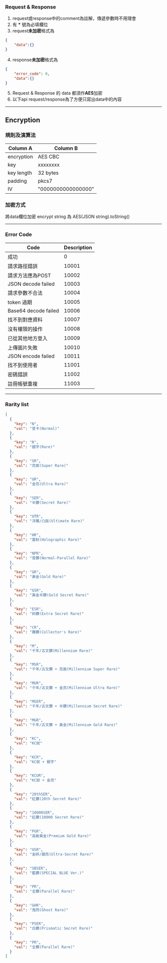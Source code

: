 ### Request & Response
1. request或response中的comment為註解，傳遞參數時不用理會
2. 有 **\*** 號為必填欄位
3. request**未加密**格式為
```json
{
    "data":{}
}
```
4. response**未加密**格式為
```json
{
    "error_code": 0,
    "data":{}
}
```
5. Request & Response 的 data 都須作**AES**加密
6. 以下api request/response為了方便只寫出data中的內容

***

## Encryption
### 規則及演算法

| Column A   | Column B           |
|------------|--------------------|
| encryption | AES CBC            |
| key        | xxxxxxxx           |
| key length | 32 bytes           |
| padding    | pkcs7              |
| IV         | "0000000000000000" |

### 加密方式
將data欄位加密
encrypt string 為 AES(JSON string).toString()

***

### Error Code

| Code                 | Description |
|----------------------|-------------|
| 成功                   | 0           |
| 請求路徑錯誤               | 10001       |
| 請求方法應為POST           | 10002       |
| JSON decode failed   | 10003       |
| 請求參數不合法              | 10004       |
| token 過期             | 10005       |
| Base64 decode failed | 10006       |
| 找不到對應資料              | 10007       |
| 沒有權限的操作              | 10008       |
| 已從其他地方登入             | 10009       |
| 上傳圖片失敗               | 10010       |
| JSON encode failed   | 10011       |
| 找不到使用者               | 11001       |
| 密碼錯誤                 | 11002       |
| 註冊帳號重複               | 11003       |


***

### Rarity list

```json
[
  {
    "key": "N",
    "val": "普卡(Normal)"
  },
  {
    "key": "R",
    "val": "銀字(Rare)"
  },
  {
    "key": "SR",
    "val": "亮面(Super Rare)"
  },
  {
    "key": "UR",
    "val": "金亮(Ultra Rare)"
  },
  {
    "key": "SER",
    "val": "半鑽(Secret Rare)"
  },
  {
    "key": "UTR",
    "val": "浮雕/凸版(Ultimate Rare)"
  },
  {
    "key": "HR",
    "val": "雷射(Holographic Rare)"
  },
  {
    "key": "NPR",
    "val": "普鑽(Normal-Parallel Rare)"
  },
  {
    "key": "GR",
    "val": "黃金(Gold Rare)"
  },  
  {
    "key": "GSR",
    "val": "黃金半鑽(Gold Secret Rare)"
  },
  {
    "key": "ESR",
    "val": "斜鑽(Extra Secret Rare)"
  },
  {
    "key": "CR",
    "val": "雕鑽(Collector's Rare)"
  },
  {
    "key": "M",
    "val": "千年/古文鑽(Millennium Rare)"
  },
  {
    "key": "MSR",
    "val": "千年/古文鑽 + 亮面(Millennium Super Rare)"
  },
  {
    "key": "MUR",
    "val": "千年/古文鑽 + 金亮(Millennium Ultra Rare)"
  },
  {
    "key": "MSER",
    "val": "千年/古文鑽 + 半鑽(Millennium Secret Rare)"
  },
  {
    "key": "MGR",
    "val": "千年/古文鑽 + 黃金(Millennium Gold Rare)"
  },
  {
    "key": "KC",
    "val": "KC紋"
  },
  {
    "key": "KCR",
    "val": "KC紋 + 銀字"
  },
  {
    "key": "KCUR",
    "val": "KC紋 + 金亮"
  },
  {
    "key": "20thSER",
    "val": "紅鑽(20th Secret Rare)"
  },
  {
    "key": "10000SER",
    "val": "紅鑽(10000 Secret Rare)"
  },
  {
    "key": "PGR",
    "val": "高級黃金(Premium Gold Rare)"
  },
  {
    "key": "USR",
    "val": "金碎/銀亮(Ultra-Secret Rare)"
  },
  {
    "key": "SBSER",
    "val": "藍鑽(SPECIAL BLUE Ver.)"
  },
  {
    "key": "PR",
    "val": "全鑽(Parallel Rare)"
  },
  {
    "key": "GHR",
    "val": "鬼閃(Ghost Rare)"
  },
  {
    "key": "PSER",
    "val": "白鑽(Prismatic Secret Rare)"
  },
  {
    "key": "PR",
    "val": "全鑽(Parallel Rare)"
  }
]
```
